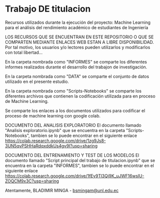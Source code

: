 # Trabajo DE titulacion
Recursos utilizados durante la ejecución del proyecto: Machine Learning para el análisis del rendimiento académico de estudiantes de Ingeniería

LOS RECURSOS QUE SE ENCUENTRAN EN ESTE REPOSITORIO O QUE SE COMPARTEN MEDIANTE ENLACES WEB ESTAN A LIBRE DISPONIBILIDAD.
Por tal motivo, los usuarios y/o lectores pueden utilizarlos y modificarlos con total libertad...

En la carpeta nombrada como "INFORMES" se comparte los diferentes informes realizados durante el desarrollo del trabajon de investigación.

En la carpeta nombrada como "DATA" se comparte el conjunto de datos utilizado en el presente estudio.

En la carpeta nombrada como "Scripts-Notebooks" se comparte los diferentes archivos que contienen la codificación utilizada para en proceso de Machine Learning.

Se comparte los enlaces a los documentos utilizados para codificar el proceso de machine learning con google colab.

DOCUMENTO DEL ANALISIS EXPLORATORIO
El documento llamado "Analisis exploratorio.ipynb" que se encuentra en la carpeta "Scripts-Notebooks", tambien se lo puede encontrar en el siguiente enlace
https://colab.research.google.com/drive/1zg9Js8-3UN5qvPSHHaRdqxddkUs4gv9I?usp=sharing

DOCUMENTO DEL ENTRENAMIENTO Y TEST DE LOS MODELOS 
El documento llamado "Script principal del  trabajo de titulacion.ipynb" que se encuentra en la carpeta "INFORMES", tambien se lo puede encontrar en el siguiente enlace
https://colab.research.google.com/drive/1fEy9Tl3Qj9K_uJWF16wsIU-ZOQCM9x3C?usp=sharing




Atentamente, BLADIMIR MINGA - bsmingam@unl.edu.ec


